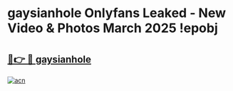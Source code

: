 # gaysianhole Onlyfans Leaked - New Video & Photos March 2025 !epobj

# <h2><a href="https://ahr8wa.iuczelnia.edu.pl?title=gaysianhole&ref=epobj">🔗👉 🔴 gaysianhole</a></h2>

[![acn](https://github.com/user-attachments/assets/0f9c940e-d8b0-45ae-aac7-cd30a18b3e1c)](https://ahr8wa.iuczelnia.edu.pl?title=gaysianhole&ref=epobj)

